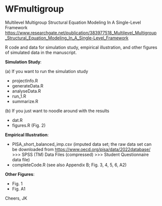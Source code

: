 # WFmultigroup

Multilevel Multigroup Structural Equation Modeling In A Single-Level Framework
https://www.researchgate.net/publication/383977518_Multilevel_Multigroup_Structural_Equation_Modeling_In_A_Single-Level_Framework

R code and data for simulation study, empirical illustration, and other figures of simulated data in the manuscript.


**Simulation Study**:

(a) If you want to run the simulation study
-  projectInfo.R
-  generateData.R
-  analyseData.R
-  run_1.R
-  summarize.R

(b) If you just want to noodle around with the results
-  dat.R
-  figures.R (Fig. 2)


**Empirical Illustration**:

- PISA_short_balanced_imp.csv (imputed data set; the raw data set can be downloaded from https://www.oecd.org/pisa/data/2022database/ >>> SPSS (TM) Data Files (compressed) >>> Student Questionnaire data file)
- completeCode.R (see also Appendix B; Fig. 3, 4, 5, 6, A2)


**Other Figures**:

- Fig. 1
- Fig. A1

Cheers,
JK
